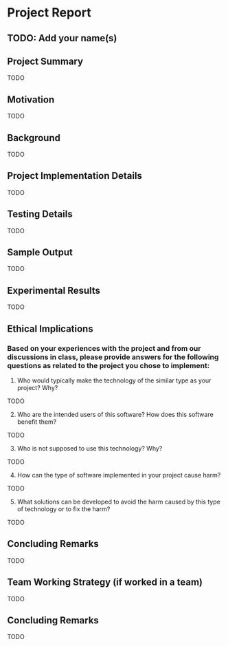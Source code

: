 # Project Report

## TODO: Add your name(s)

## Project Summary

TODO

## Motivation

TODO

## Background

TODO

## Project Implementation Details

TODO

## Testing Details

TODO

## Sample Output

TODO

## Experimental Results

TODO

## Ethical Implications

### Based on your experiences with the project and from our discussions in class, please provide answers for the following questions as related to the project you chose to implement:

1. Who would typically make the technology of the similar type as your project? Why?

TODO

2. Who are the intended users of this software? How does this software benefit them?

TODO

3. Who is not supposed to use this technology? Why?

TODO

4. How can the type of software implemented in your project cause harm?

TODO

5. What solutions can be developed to avoid the harm caused by this type of technology or to fix the harm?

TODO

## Concluding Remarks

TODO

## Team Working Strategy (if worked in a team)

TODO

## Concluding Remarks

TODO